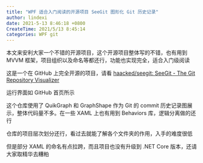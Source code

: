 ```yaml
---
title: "WPF 适合入门阅读的开源项目 SeeGit 图形化 Git 历史记录"
author: lindexi
date: 2021-5-13 8:46:18 +0800
CreateTime: 2021/5/13 8:45:14
categories: WPF git
---
```


本文来安利大家一个不错的开源项目，这个开源项目整体写的不错，也有用到 MVVM 框架，项目组织以及命名等都还行，功能也实现完全，适合入门级阅读

<!--more-->


<!-- CreateTime:2021/5/13 8:45:14 -->

<!-- 发布 -->

这是一个在 GitHub 上完全开源的项目，请看 [haacked/seegit: SeeGit - The Git Repository Visualizer](https://github.com/haacked/seegit)

运行界面如 GitHub 首页所示

这个仓库使用了 QuikGraph 和 GraphShape 作为 Git 的 commit 历史记录图展示，整体代码量不多。在一些 XAML 上也有用到 Behaviors 库，逻辑分离做的还行

仓库的项目层次划分还行，看过去就能了解各个文件夹的作用，入手的难度很低

但是部分 XAML 的命名有点拉跨，而且项目也没有升级到 .NET Core 版本，还请大家取精华去糟粕

